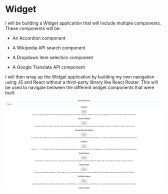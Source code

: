 # Widget

I will be building a Widget application that will include multiple components. These components will be:

- An Accordion component

- A Wikipedia API search component

- A Dropdown item selection component

- A Google Translate API component

I will then wrap up the Widget application by building my own navigation using JS and React without a third-party library like React Router. This will be used to navigate between the different widget components that were built.


![FirstCapture](Capture.PNG)